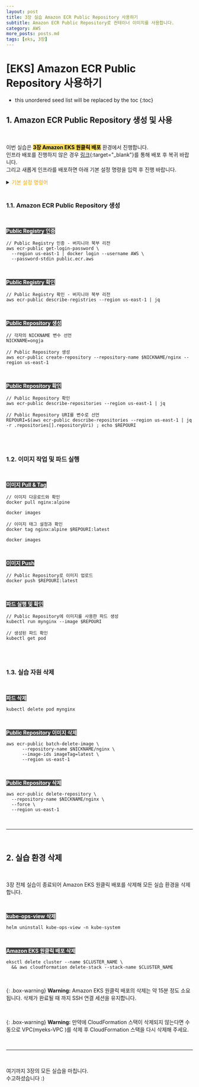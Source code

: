 ```yaml
---
layout: post
title: 3장 실습 Amazon ECR Public Repository 사용하기
subtitle: Amazon ECR Public Repository로 컨테이너 이미지를 사용합니다.
category: AWS
more_posts: posts.md
tags: [eks, 3장]
---
```


# [EKS] Amazon ECR Public Repository 사용하기

<!--more-->
<!-- Table of contents -->
* this unordered seed list will be replaced by the toc
{:toc}


## 1. Amazon ECR Public Repository 생성 및 사용

<br/>

이번 실습은 <span style='color:black; background-color:#FFDB58'>**3장 Amazon EKS 원클릭 배포**</span> 환경에서 진행합니다.  
인프라 배포를 진행하지 않은 경우 [링크](https://console.aws.amazon.com/cloudformation/home?region=ap-northeast-2#/stacks/new?stackName=myeks&templateURL=https:%2F%2Finflearnaeb.s3.ap-northeast-2.amazonaws.com%2Feks-oneclick2.yaml){:target="_blank"}를 통해 배포 후 복귀 바랍니다.  
그리고 새롭게 인프라를 배포하면 아래 기본 설정 명령을 입력 후 진행 바랍니다.

<details>
<summary><span style='color:orange'>기본 설정 명령어</span></summary>
<div markdown="1">

<br/>

<span style='color:white; background-color:#404040'> **Default 네임 스페이스 변경** </span>  

```shell
kubectl ns default
```

<br/>

</div>
</details>

<br/>

### 1.1. Amazon ECR Public Repository 생성

<br/>

<span style='color:white; background-color:#404040'> **Public Registry 인증** </span>  

```shell
// Public Registry 인증 - 버지니아 북부 리전
aws ecr-public get-login-password \
  --region us-east-1 | docker login --username AWS \
  --password-stdin public.ecr.aws
```

<br/>

<span style='color:white; background-color:#404040'> **Public Registry 확인** </span>  

```shell
// Public Registry 확인 - 버지니아 북부 리전
aws ecr-public describe-registries --region us-east-1 | jq
```

<br/>

<span style='color:white; background-color:#404040'> **Public Repository 생성** </span>  

```shell
// 각자의 NICKNAME 변수 선언
NICKNAME=ongja

// Public Repository 생성
aws ecr-public create-repository --repository-name $NICKNAME/nginx --region us-east-1
```

<br/>

<span style='color:white; background-color:#404040'> **Public Repository 확인** </span>  

```shell
// Public Repository 확인
aws ecr-public describe-repositories --region us-east-1 | jq

// Public Repository URI를 변수로 선언
REPOURI=$(aws ecr-public describe-repositories --region us-east-1 | jq -r .repositories[].repositoryUri) ; echo $REPOURI
```

<br/><br/>


### 1.2. 이미지 작업 및 파드 실행

<br/>

<span style='color:white; background-color:#404040'> **이미지 Pull & Tag** </span>  

```shell
// 이미지 다운로드와 확인
docker pull nginx:alpine

docker images

// 이미지 태그 설정과 확인
docker tag nginx:alpine $REPOURI:latest

docker images
```

<br/>

<span style='color:white; background-color:#404040'> **이미지 Push** </span>  

```shell
// Public Repository로 이미지 업로드
docker push $REPOURI:latest
```

<br/>

<span style='color:white; background-color:#404040'> **파드 실행 및 확인** </span>  

```shell
// Public Repository에 이미지를 사용한 파드 생성
kubectl run mynginx --image $REPOURI

// 생성된 파드 확인
kubectl get pod
```


<br/><br/>


### 1.3. 실습 자원 삭제

<br/>

<span style='color:white; background-color:#404040'> **파드 삭제** </span>  

```shell
kubectl delete pod mynginx
```

<br/>

<span style='color:white; background-color:#404040'> **Public Repository 이미지 삭제** </span>  

```shell
aws ecr-public batch-delete-image \
      --repository-name $NICKNAME/nginx \
      --image-ids imageTag=latest \
      --region us-east-1
```

<br/>

<span style='color:white; background-color:#404040'> **Public Repository 삭제** </span>  

```shell
aws ecr-public delete-repository \
  --repository-name $NICKNAME/nginx \
  --force \
  --region us-east-1
```

<br/>

---

<br/>

## 2. 실습 환경 삭제

<br/>

3장 전체 실습이 종료되어 Amazon EKS 원클릭 배포를 삭제해 모든 실습 환경을 삭제합니다.

<br/>

<span style='color:white; background-color:#404040'> **kube-ops-view 삭제** </span>  

```shell
helm uninstall kube-ops-view -n kube-system
```

<br/>

<span style='color:white; background-color:#404040'> **Amazon EKS 원클릭 배포 삭제** </span>

```shell
eksctl delete cluster --name $CLUSTER_NAME \
  && aws cloudformation delete-stack --stack-name $CLUSTER_NAME
```

<br/>

{: .box-warning}
**Warning:** Amazon EKS 원클릭 배포의 삭제는 약 15분 정도 소요됩니다. 삭제가 완료될 때 까지 SSH 연결 세션을 유지합니다.

<br/>

{: .box-warning}
**Warning:** 만약에 CloudFormation 스택이 삭제되지 않는다면 수동으로 VPC(myeks-VPC
)를 삭제 후 CloudFormation 스택을 다시 삭제해 주세요.

<br/>

---

<br/>

여기까지 3장의 모든 실습을 마칩니다.  
수고하셨습니다 :)

<br/><br/>
